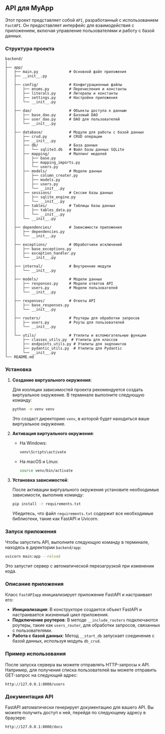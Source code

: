 ## API для MyApp

Этот проект представляет собой `API`, разработанный с использованием `FastAPI`. Он предоставляет интерфейс для взаимодействия с приложением, включая управление пользователями и работу с базой данных.

### Структура проекта

```
backend/
│
├── app/
│   ├── main.py              # Основной файл приложения
│   ├── __init__.py
│   │
│   ├── config/              # Конфигурационные файлы
│   │   ├── enums.py         # Перечисления и константы
│   │   ├── literals.py      # Литералы и константы
│   │   ├── settings.py      # Настройки приложения
│   │   └── __init__.py
│   │
│   ├── dao/                 # Объекты доступа к данным
│   │   ├── base_dao.py      # Базовый DAO
│   │   ├── user_dao.py      # DAO для пользователей
│   │   └── __init__.py
│   │
│   ├── database/            # Модули для работы с базой данных
│   │   ├── crud.py          # CRUD операции
│   │   ├── __init__.py
│   │   ├── db/              # База данных
│   │   │   └── sqlite3.db   # Файл базы данных SQLite
│   │   ├── mapping/         # Маппинг моделей
│   │   │   ├── base.py
│   │   │   ├── mapping_imports.py
│   │   │   └── users.py
│   │   ├── models/          # Модели данных
│   │   │   ├── column_creater.py
│   │   │   ├── models.py
│   │   │   ├── users.py
│   │   │   └── __init__.py
│   │   ├── sessions/        # Сессии базы данных
│   │   │   ├── sqlite_engine.py
│   │   │   └── __init__.py
│   │   ├── tables/          # Таблицы базы данных
│   │   │   ├── tables_data.py
│   │   │   └── __init__.py
│   │   └── __init__.py
│   │
│   ├── dependencies/        # Зависимости приложения
│   │   ├── dependencies.py
│   │   └── __init__.py
│   │
│   ├── exceptions/          # Обработчики исключений
│   │   ├── base_exceptions.py
│   │   ├── exception_handler.py
│   │   └── __init__.py
│   │
│   ├── internal/            # Внутренние модули
│   │   └── __init__.py
│   │
│   ├── models/              # Модели данных
│   │   ├── responses.py     # Модели ответов API
│   │   ├── users.py         # Модели пользователей
│   │   └── __init__.py
│   │
│   ├── responses/           # Ответы API
│   │   ├── base_responses.py
│   │   └── __init__.py
│   │
│   ├── routers/             # Роутеры для обработки запросов
│   │   ├── users.py         # Роуты для пользователей
│   │   └── __init__.py
│   │
│   └── utils/               # Утилиты и вспомогательные функции
│       ├── classes_utils.py  # Утилиты для классов
│       ├── endpoints_utils.py # Утилиты для эндпоинтов
│       ├── pydantic_utils.py  # Утилиты для Pydantic
│       └── __init__.py
└── README.md

```

### Установка

1. **Создание виртуального окружения**:

   Для изоляции зависимостей проекта рекомендуется создать виртуальное окружение. В терминале выполните следующую команду:

   ```bash
   python -m venv venv
   ```

   Это создаст директорию `venv`, в которой будет находиться ваше виртуальное окружение.

2. **Активация виртуального окружения**:

   - На Windows:

     ```bash
     venv\Scripts\activate
     ```

   - На macOS и Linux:

     ```bash
     source venv/bin/activate
     ```

3. **Установка зависимостей**:

   После активации виртуального окружения установите необходимые зависимости, выполнив команду:

   ```bash
   pip install -r requirements.txt
   ```

   Убедитесь, что файл `requirements.txt` содержит все необходимые библиотеки, такие как FastAPI и Uvicorn.

### Запуск приложения

Чтобы запустить API, выполните следующую команду в терминале, находясь в директории `backend/app`:

```bash
uvicorn main:app --reload
```

Это запустит сервер с автоматической перезагрузкой при изменении кода.

### Описание приложения

Класс `FastAPIapp` инициализирует приложение FastAPI и настраивает его:

- **Инициализация**: В конструкторе создается объект FastAPI и настраивается жизненный цикл приложения.
- **Подключение роутеров**: В методе `__include_routers` подключаются роутеры, такие как `users_router`, для обработки запросов, связанных с пользователями.
- **Работа с базой данных**: Метод `__start_db` запускает соединение с базой данных, используя модуль `db_crud`.

### Пример использования

После запуска сервера вы можете отправлять HTTP-запросы к API. Например, для получения списка пользователей вы можете отправить GET-запрос на следующий адрес:

```
http://127.0.0.1:8000/users
```

### Документация API

FastAPI автоматически генерирует документацию для вашего API. Вы можете получить доступ к ней, перейдя по следующему адресу в браузере:

```
http://127.0.0.1:8000/docs
```